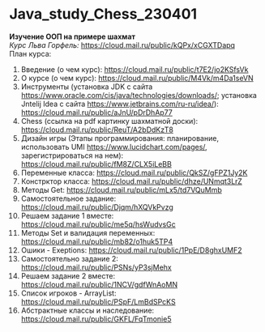 # Java_study_Chess_230401
**Изучение ООП на примере шахмат**<br>
*Курс Льва Горфель:* https://cloud.mail.ru/public/kQPx/xCGXTDapq<br>
План курса:<br>
1. Введение (о чем курс): https://cloud.mail.ru/public/t7E2/jo2KSfsVk<br>
2. О курсе (о чем курс): https://cloud.mail.ru/public/M4Vk/m4Da1seVN<br>
3. Инструменты (установка JDK с сайта https://www.oracle.com/cis/java/technologies/downloads/; установка Jntelij Idea с сайта https://www.jetbrains.com/ru-ru/idea/): https://cloud.mail.ru/public/aJnU/pDrDhAp77<br>
4. Chess (ссылка на pdf картинку шахматной доски): https://cloud.mail.ru/public/ReuT/A2bDdKzT8<br>
5. Дизайн игры (Этапы программирования: планирование, использовать UMI https://www.lucidchart.com/pages/, зарегистрироваться на нем): https://cloud.mail.ru/public/fM8Z/CLX5iLeBB<br>
6. Переменные класса: https://cloud.mail.ru/public/QkSZ/gFPZ1Jy2K<br>
7. Констрктор класса: https://cloud.mail.ru/public/dhze/UNmqt3LrZ<br>
8. Методы Get: https://cloud.mail.ru/public/mLx5/td7VQuMmb<br>
9. Самостоятельное задание: https://cloud.mail.ru/public/Djqm/hXQVkPvzg<br>
10. Решаем задание 1 вместе: https://cloud.mail.ru/public/me5q/hsWudvsGc<br>
11. Методы Set и валидация переменных: https://cloud.mail.ru/public/mb82/o1huk5TP4<br>
12. Ошики - Exeptions: https://cloud.mail.ru/public/1PpE/D8ghxUMF2<br>
13. Cамостоятельно задание 2: https://cloud.mail.ru/public/PSNs/yP3sjMehx<br>
14. Решаем задание 2 вместе: https://cloud.mail.ru/public/1NCV/gdfWnAoMN<br>
15. Список игроков - ArrayList: https://cloud.mail.ru/public/PSpF/LmBdSPcKS<br>
16. Абстрактные классы и наследование: https://cloud.mail.ru/public/GKFL/FqTmonie5<br>




